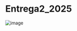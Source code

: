 # Entrega2_2025
![image](https://github.com/user-attachments/assets/c34496b6-214a-4df1-9af2-ec61476886fd)
